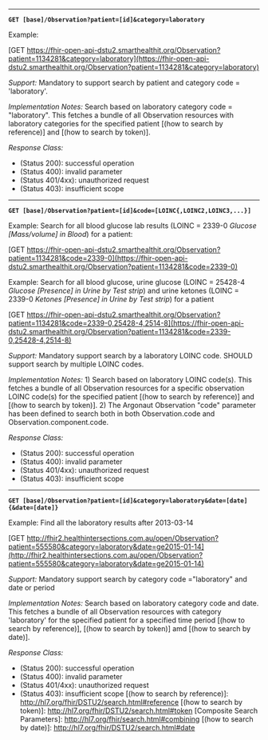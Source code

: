 -----------

**`GET [base]/Observation?patient=[id]&category=laboratory`**

Example:

[GET https://fhir-open-api-dstu2.smarthealthit.org/Observation?patient=1134281&category=laboratory](https://fhir-open-api-dstu2.smarthealthit.org/Observation?patient=1134281&category=laboratory)

*Support:* Mandatory to support search by patient and category code = 'laboratory'.

*Implementation Notes:* Search based on laboratory category code = "laboratory". This fetches a bundle of all Observation resources with laboratory categories for the specified patient [(how to search by reference)] and [(how to search by token)].

*Response Class:*

-   (Status 200): successful operation
-   (Status 400): invalid parameter
-   (Status 401/4xx): unauthorized request
-   (Status 403): insufficient scope

-----------

**`GET [base]/Observation?patient=[id]&code=[LOINC{,LOINC2,LOINC3,...}]`**

Example:
Search for all blood glucose lab results (LOINC = 2339-0 *Glucose [Mass/volume] in Blood*) for a patient:

[GET https://fhir-open-api-dstu2.smarthealthit.org/Observation?patient=1134281&code=2339-0](https://fhir-open-api-dstu2.smarthealthit.org/Observation?patient=1134281&code=2339-0)

Example:
Search for all blood glucose, urine glucose (LOINC = 25428-4 *Glucose [Presence] in Urine by Test strip*) and urine ketones (LOINC = 2339-0 *Ketones [Presence] in Urine by Test strip*) for a patient

[GET https://fhir-open-api-dstu2.smarthealthit.org/Observation?patient=1134281&code=2339-0,25428-4,2514-8](https://fhir-open-api-dstu2.smarthealthit.org/Observation?patient=1134281&code=2339-0,25428-4,2514-8)

*Support:* Mandatory support search by a laboratory LOINC code. SHOULD support search by multiple LOINC codes.

*Implementation Notes:* 1) Search based on laboratory LOINC code(s). This fetches a bundle of all Observation resources for a specific observation LOINC code(s) for the specified patient  [(how to search by reference)] and [(how to search by token)].   2) The Argonaut Observation "code" parameter has been defined to search both in both Observation.code and Observation.component.code.

*Response Class:*

-   (Status 200): successful operation
-   (Status 400): invalid parameter
-   (Status 401/4xx): unauthorized request
-   (Status 403): insufficient scope

-----------

**`GET [base]/Observation?patient=[id]&category=laboratory&date=[date]{&date=[date]}`**

Example:
Find all the laboratory results after 2013-03-14

[GET http://fhir2.healthintersections.com.au/open/Observation?patient=555580&category=laboratory&date=ge2015-01-14](http://fhir2.healthintersections.com.au/open/Observation?patient=555580&category=laboratory&date=ge2015-01-14)

*Support:*  Mandatory support search by category code ="laboratory" and date or period

*Implementation Notes:*  Search based on laboratory category code and date. This fetches a bundle of all Observation resources with category 'laboratory' for the specified patient for a specified time period  [(how to search by reference)], [(how to search by token)] amd [(how to search by date)].

*Response Class:*

-   (Status 200): successful operation
-   (Status 400): invalid parameter
-   (Status 401/4xx): unauthorized request
-   (Status 403): insufficient scope
  [(how to search by reference)]: http://hl7.org/fhir/DSTU2/search.html#reference
  [(how to search by token)]: http://hl7.org/fhir/DSTU2/search.html#token
  [Composite Search Parameters]: http://hl7.org/fhir/search.html#combining
  [(how to search by date)]: http://hl7.org/fhir/DSTU2/search.html#date
